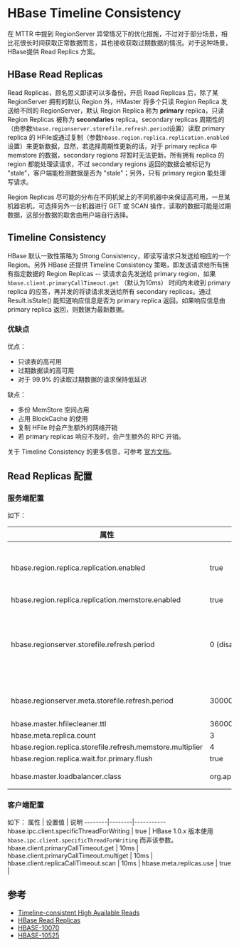 # HBase Timeline Consistency 

在 MTTR 中提到 RegionServer 异常情况下的优化措施，不过对于部分场景，相比花很长时间获取正常数据而言，其也接收获取过期数据的情况。对于这种场景，HBase提供 Read Replics 方案。

## HBase Read Replicas
Read Replicas，顾名思义即读可以多备份。开启 Read Replicas 后，除了某 RegionServer 拥有的默认 Region 外，HMaster 将多个只读 Region Replica 发送给不同的 RegionServer，默认 Region Replica 称为 **primary** replica，只读 Region Replicas 被称为 **secondaries** replica。secondary replicas 周期性的（由参数`hbase.regionserver.storefile.refresh.period`设置）读取 primary replica 的 HFile或通过复制（参数`hbase.region.replica.replication.enabled`设置）来更新数据，显然，若选择周期性更新的话，对于 primary replica 中 memstore 的数据，secondary regions 将暂时无法更新。所有拥有 replica 的region 都能处理读请求，不过 secondary regions 返回的数据会被标记为 "stale"，客户端能检测数据是否为 "stale"；另外，只有 primary region 能处理写请求。

Region Replicas 尽可能的分布在不同机架上的不同机器中来保证高可用，一旦某机器宕机，可选择另外一台机器进行 GET 或 SCAN 操作，读取的数据可能是过期数据，这部分数据的取舍由用户端自行选择。


## Timeline Consistency
HBase 默认一致性策略为 Strong Consistency，即读写请求只发送给相应的一个 Region。另外 HBase 还提供 Timeline Consistency 策略，即发送请求给所有拥有指定数据的 Region Replicas -- 读请求会先发送给 primary region，如果 `hbase.client.primaryCallTimeout.get` （默认为10ms） 时间内未收到 primary replica 的应答，再并发的将读请求发送给所有 secondary replicas。通过 Result.isStale() 能知道响应信息是否为 primary replica 返回。如果响应信息由 primary replica 返回，则数据为最新数据。

### 优缺点

优点：
- 只读表的高可用
- 过期数据读的高可用
- 对于 99.9% 的读取过期数据的请求保持低延迟

缺点：
- 多份 MemStore 空间占用
- 占用 BlockCache 的使用
- 复制 HFile 时会产生额外的网络开销
- 若 primary replicas 响应不及时，会产生额外的 RPC 开销。

关于 Timeline Consistency 的更多信息，可参考 [官方文档](https://github.com/apache/hbase/blob/master/src/main/asciidoc/_chapters/architecture.adoc#102-timeline-consistency)。

## Read Replicas 配置

### 服务端配置
如下：

 属性  |   设置值  |  说明
--------|------------|----------
hbase.region.replica.replication.enabled   | true | 若设置为 true，将通过复制来保证各 replicas 的数据同步，此时CF 上的 `REGION_MEMSTORE_REPLICATION`必须设置为 false。
hbase.region.replica.replication.memstore.enabled | true | 
hbase.regionserver.storefile.refresh.period | 0 (disabled)  | 通过拷贝 primary replica 的 HFile 来保证数据同步。如果周期设置过短，会加重 Namenode 的负担，若周期设置过长，sencondary replicas 的数据与 primary replica 的数据同步会不太及时。
hbase.regionserver.meta.storefile.refresh.period | 300000ms | `hbase:meta` 表 sencondary replicas 同步 primary replica 的频率。
hbase.master.hfilecleaner.ttl | 3600000ms |
hbase.meta.replica.count | 3 | 
hbase.region.replica.storefile.refresh.memstore.multiplier | 4 |
hbase.region.replica.wait.for.primary.flush | true | 
hbase.master.loadbalancer.class   | org.apache.hadoop.hbase.master.balancer.StochasticLoadBalancer | 读取 sencondary replicas 时的负载均衡以平摊请求。


### 客户端配置
如下：
属性 | 设置值 | 说明
--------|--------|-----------
hbase.ipc.client.specificThreadForWriting    | true | HBase 1.0.x 版本使用 `hbase.ipc.client.specificThreadForWriting` 而非该参数。
hbase.client.primaryCallTimeout.get   | 10ms | 
hbase.client.primaryCallTimeout.multiget  | 10ms | 
hbase.client.replicaCallTimeout.scan | 10ms | 
hbase.meta.replicas.use | true | 

## 参考
- [Timeline-consistent High Available Reads](https://github.com/apache/hbase/blob/master/src/main/asciidoc/_chapters/architecture.adoc#10-timeline-consistent-high-available-reads)
- [HBase Read Replicas](https://www.cloudera.com/documentation/enterprise/5-4-x/topics/admin_hbase_read_replicas.html)
- [HBASE-10070](https://issues.apache.org/jira/browse/HBASE-10070)
- [HBASE-10525](https://issues.apache.org/jira/browse/HBASE-10525)
